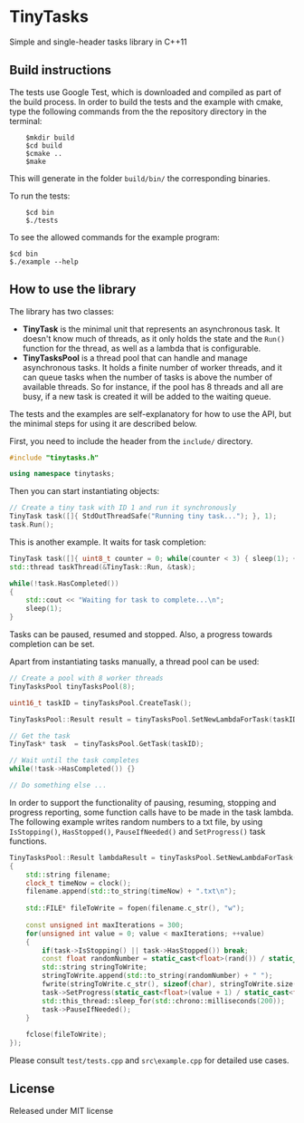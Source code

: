 # TinyTasks 

Simple and single-header tasks library in C++11

## Build instructions

The tests use Google Test, which is downloaded and compiled as part of the build process. In order to build the tests and the example with cmake, type the following commands from the the repository directory in the terminal:

```shell
	$mkdir build
	$cd build
	$cmake ..
	$make
```

This will generate in the folder `build/bin/` the corresponding binaries. 

To run the tests:

```shell
	$cd bin
	$./tests
```

To see the allowed commands for the example program:

```shell
$cd bin
$./example --help
```

## How to use the library

The library has two classes:

* <b>TinyTask</b> is the minimal unit that represents an asynchronous task. It doesn't know much of threads, as it only holds the state and the `Run()` function for the thread, as well as a lambda that is configurable.
* <b>TinyTasksPool</b> is a thread pool that can handle and manage asynchronous tasks. It holds a finite number of worker threads, and it can queue tasks when the number of tasks is above the number of available threads. So for instance, if the pool has 8 threads and all are busy, if a new task is created it will be added to the waiting queue.

The tests and the examples are self-explanatory for how to use the API, but the minimal steps for using it are described below.

First, you need to include the header from the `include/` directory.

```C++
#include "tinytasks.h"

using namespace tinytasks;
```

Then you can start instantiating objects:

```C++
// Create a tiny task with ID 1 and run it synchronously
TinyTask task([]{ StdOutThreadSafe("Running tiny task..."); }, 1);
task.Run();
```

This is another example. It waits for task completion:

```C++
TinyTask task([]{ uint8_t counter = 0; while(counter < 3) { sleep(1); ++counter; } }, UINT16_MAX);
std::thread taskThread(&TinyTask::Run, &task);

while(!task.HasCompleted())
{
    std::cout << "Waiting for task to complete...\n";
    sleep(1);
}
```

Tasks can be paused, resumed and stopped. Also, a progress towards completion can be set.

Apart from instantiating tasks manually, a thread pool can be used:

```C++
// Create a pool with 8 worker threads
TinyTasksPool tinyTasksPool(8);

uint16_t taskID = tinyTasksPool.CreateTask();

TinyTasksPool::Result result = tinyTasksPool.SetNewLambdaForTask(taskID, []{ StdOutThreadSafe("Running task from pool.."); });

// Get the task
TinyTask* task  = tinyTasksPool.GetTask(taskID);

// Wait until the task completes
while(!task->HasCompleted()) {}

// Do something else ...
```

In order to support the functionality of pausing, resuming, stopping and progress reporting, some function calls have to be made in the task lambda. The following example writes random numbers to a txt file, by using `IsStopping()`, `HasStopped()`, `PauseIfNeeded()` and `SetProgress()` task functions.

```C++
TinyTasksPool::Result lambdaResult = tinyTasksPool.SetNewLambdaForTask(taskID, [task]
{
    std::string filename;
    clock_t timeNow = clock();
    filename.append(std::to_string(timeNow) + ".txt\n");
                    
    std::FILE* fileToWrite = fopen(filename.c_str(), "w");
    
    const unsigned int maxIterations = 300;
    for(unsigned int value = 0; value < maxIterations; ++value)
    {
        if(task->IsStopping() || task->HasStopped()) break;
        const float randomNumber = static_cast<float>(rand()) / static_cast<float>(RAND_MAX);
        std::string stringToWrite;
        stringToWrite.append(std::to_string(randomNumber) + " ");
        fwrite(stringToWrite.c_str(), sizeof(char), stringToWrite.size(), fileToWrite);
        task->SetProgress(static_cast<float>(value + 1) / static_cast<float>(maxIterations) * 100.0f);
        std::this_thread::sleep_for(std::chrono::milliseconds(200));
        task->PauseIfNeeded();
    }
    
    fclose(fileToWrite);
});
```

Please consult `test/tests.cpp` and `src\example.cpp` for detailed use cases.

## License

Released under MIT license


